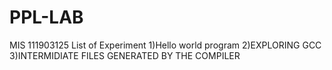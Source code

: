 # PPL-LAB
MIS 111903125
List of Experiment
1)Hello world program
2)EXPLORING GCC
3)INTERMIDIATE FILES GENERATED BY THE COMPILER
